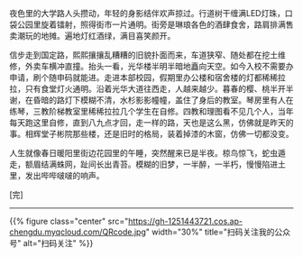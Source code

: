 
夜色里的大学路人头攒动，年轻的身影结伴欢声掠过。行道树干缠满LED灯珠，口袋公园里旋着镭射，照得街市一片通明。街旁是琳琅各色的酒肆食舍，路肩排满售卖潮玩的地摊。遍地灯红酒绿，满目喜笑颜开。

信步走到国定路，熙熙攘攘乱糟糟的旧貌扑面而来，车道狭窄、随处都在挖土维修，外卖车横冲直撞。抬头一看，光华楼半明半暗地矗向天空。如今入校不需要办申请，刷个随申码就能进。走进本部校园，假期里办公楼和宿舍楼的灯都稀稀拉拉，只有食堂灯火通明。沿着光华大道往西走，人越来越少。暮春的樱、桃半开半谢，在昏暗的路灯下模糊不清，水杉影影幢幢，盖住了身后的教室。琴房里有人在练琴，三教阶梯教室里稀稀拉拉几个学生在自修。四教和理图看不见几个人，当年每天跑这里自修，直到八九点才回，走一样的路，天也是这么黑，仿佛就是昨天的事。相辉堂子彬院那些楼，还是旧时的格局，装着掉漆的木窗，仿佛一切都没变。

人生就像春日暖阳里街边花园里的午睡，突然醒来已是半夜。椋鸟惊飞，蛇虫遁走，额眉结满蛛网，趾间长出青苔。模糊的旧梦，一半醉，一半朽，慢慢陷进土里，发出哔哔啵啵的响声。

[完]

---

<!-- {% raw %} -->
{{% figure class="center" src="https://gh-1251443721.cos.ap-chengdu.myqcloud.com/QRcode.jpg" width="30%" title="扫码关注我的公众号" alt="扫码关注" %}}
<!-- {% endraw %} -->
